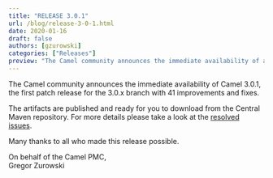 ```yaml
---
title: "RELEASE 3.0.1"
url: /blog/release-3-0-1.html
date: 2020-01-16
draft: false
authors: [gzurowski]
categories: ["Releases"]
preview: "The Camel community announces the immediate availability of a new release Camel 3.0.1"
---
```



The Camel community announces the immediate availability of Camel 3.0.1, the first patch release for the 3.0.x branch with 41 improvements and fixes.

The artifacts are published and ready for you to download from the Central Maven repository. For more details please take a look at the  [resolved issues](/releases/release-3.0.1/#resolved).

Many thanks to all who made this release possible.

On behalf of the Camel PMC,  
Gregor Zurowski
